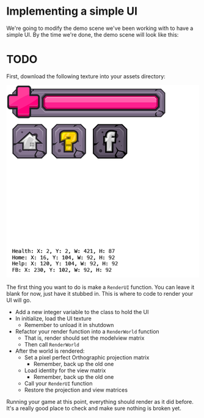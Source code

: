 # Implementing a simple UI

We're going to modify the demo scene we've been working with to have a simple UI. By the time we're done, the demo scene will look like this:

# TODO

First, download the following texture into your assets directory:

![UI](ui_atlas.png)

The first thing you want to do is make a ```RenderUI``` function. You can leave it blank for now, just have it stubbed in. This is where to code to render your UI will go.

* Add a new integer variable to the class to hold the UI
* In initialize, load the UI texture
  * Remember to unload it in shutdown
* Refactor your render function into a ```RenderWorld``` function
  * That is, render should set the modelview matrix
  * Then call ```RenderWorld```
* After the world is rendered:
  * Set a pixel perfect Orthographic projection matrix
    * Remember, back up the old one
  * Load identity for the view matrix
    * Remember, back up the old one
  * Call your ```RenderUI``` function
  * Restore the projection and view matrices

Running your game at this point, everything should render as it did before. It's a really good place to check and make sure nothing is broken yet.